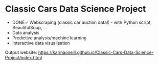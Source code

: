 # Classic Cars Data Science Project

- DONE✓ Webscraping (classic car auction data!) - with Python script, BeautifulSoup, ...
- Data analysis
- Predictive analysis/machine learning
- Interactive data visualisation

Output website: https://karinaoneill.github.io/Classic-Cars-Data-Science-Project/index.html
